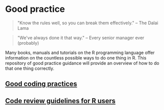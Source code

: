 # Good practice
> "Know the rules well, so you can break them effectively." – The Dalai Lama

> "We've always done it that way." – Every senior manager ever (probably) 

Many books, manuals and tutorials on the R programming language offer information on the countless possible ways to do one thing in R. This repository of good practice guidance will provide an overview of how to do that one thing correctly.

## [Good coding practices](https://github.com/DataScienceScotland/good_practices/blob/main/coding.md)

## [Code review guidelines for R users](https://github.com/DataScienceScotland/good_practices/blob/main/code_review.md)
